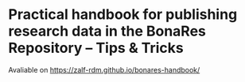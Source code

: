 



# Practical handbook for publishing research data in the BonaRes Repository – Tips & Tricks
Avaliable on https://zalf-rdm.github.io/bonares-handbook/
